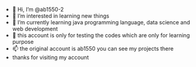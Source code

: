 - 👋 Hi, I’m @ab1550-2
- 👀 I’m interested in learning new things
- 🌱 I’m currently learning java programming language, data science and web development
- 💞️ this account is only for testing the codes which are only for learning purpose
- 📫 the original account is ab1550 you can see my projects there
- thanks for visiting my account

<!---
ab1550-2/ab1550-2 is a ✨ special ✨ repository because its `README.md` (this file) appears on your GitHub profile.
You can click the Preview link to take a look at your changes.
--->
